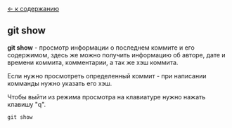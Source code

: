 [<- к содержанию](./readme.md)

## git show

**git show** - просмотр информации о последнем коммите и его содержимом, здесь же можно получить информацию об авторе, дате и времени коммита, комментарии, а так же хэш коммита. 

Если нужно просмотреть определенный коммит - при написании комманды нужно указать его хэш.

Чтобы выйти из режима просмотра на клавиатуре нужно нажать клавишу "q".

```bash=
git show
```